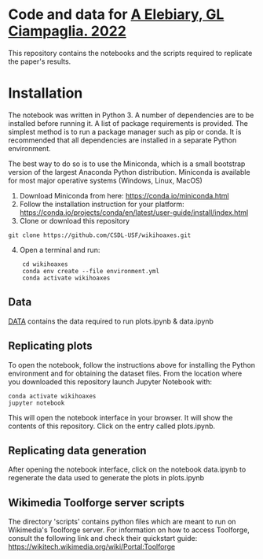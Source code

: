# Code and data for [A Elebiary, GL Ciampaglia. 2022](https://wikiworkshop.org/2022/papers/WikiWorkshop2022_paper_30.pdf)

This repository contains the notebooks and the scripts required to replicate the paper's results.

# Installation

The notebook was written in Python 3. A number of dependencies are to be
installed before running it. A list of package requirements is provided. The
simplest method is to run a package manager such as pip or conda. It is
recommended that all dependencies are installed in a separate Python
environment.

The best way to do so is to use the Miniconda, which is a small bootstrap
version of the largest Anaconda Python distribution. Miniconda is available for
most major operative systems (Windows, Linux, MacOS) 

1. Download Miniconda from here: https://conda.io/miniconda.html
2. Follow the installation instruction for your platform:
   https://conda.io/projects/conda/en/latest/user-guide/install/index.html
3. Clone or download this repository
```
git clone https://github.com/CSDL-USF/wikihoaxes.git
```
4. Open a terminal and run:
```
    cd wikihoaxes
    conda env create --file environment.yml
    conda activate wikihoaxes
```

## Data
[DATA](https://drive.google.com/drive/folders/1TpUy38Kj2RBqM94L2f8IvgllbOE89eTD?usp=sharing) contains the data required to run plots.ipynb & data.ipynb

## Replicating plots
To open the notebook, follow the instructions above for installing the Python environment and for obtaining the dataset files. From the location where you downloaded this repository launch Jupyter Notebook with:

    conda activate wikihoaxes
    jupyter notebook
    
This will open the notebook interface in your browser. It will show the contents of this repository. Click on the entry called plots.ipynb.

## Replicating data generation
After opening the notebook interface, click on the notebook data.ipynb to regenerate the data used to generate the plots in plots.ipynb

## Wikimedia Toolforge server scripts
The directory 'scripts' contains python files which are meant to run on Wikimedia's Toolforge server.
For information on how to access Toolforge, consult the following link and check their quickstart guide:
https://wikitech.wikimedia.org/wiki/Portal:Toolforge


